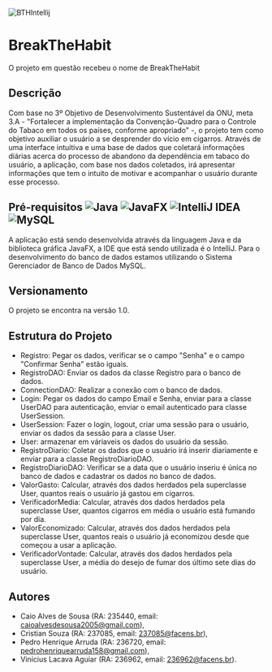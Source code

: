 ![BTHIntellij](https://github.com/caioran/BTH/assets/143942475/58813b4d-a02e-4514-aa78-7fcc9b467570)

# BreakTheHabit
O projeto em questão recebeu o nome de BreakTheHabit

## Descrição
Com base no 3º Objetivo de Desenvolvimento Sustentável da ONU, meta 3.A - "Fortalecer a implementação da Convenção-Quadro para o Controle do Tabaco em todos os países, conforme apropriado" -, o projeto tem como objetivo auxiliar o usuário a se desprender do vício em cigarros. Através de uma interface intuitiva e uma base de dados que coletará informações diárias acerca do processo de abandono da dependência em tabaco do usuário, a aplicação, com base nos dados coletados, irá apresentar informações que tem o intuito de motivar e acompanhar o usuário durante esse processo.

## Pré-requisitos      ![Java](https://img.shields.io/badge/java-%23ED8B00.svg?style=for-the-badge&logo=openjdk&logoColor=white)       	![JavaFX](https://img.shields.io/badge/javafx-%23FF0000.svg?style=for-the-badge&logo=javafx&logoColor=white)   ![IntelliJ IDEA](https://img.shields.io/badge/IntelliJIDEA-000000.svg?style=for-the-badge&logo=intellij-idea&logoColor=white)        ![MySQL](https://img.shields.io/badge/mysql-4479A1.svg?style=for-the-badge&logo=mysql&logoColor=white)
A aplicação está sendo desenvolvida através da linguagem Java e da biblioteca gráfica JavaFX, a IDE que está sendo utilizada é o IntelliJ. Para o desenvolvimento do banco de dados estamos utilizando o Sistema Gerenciador de Banco de Dados MySQL.

## Versionamento
O projeto se encontra na versão 1.0.

## Estrutura do Projeto
- Registro: Pegar os dados, verificar se o campo "Senha" e o campo "Confirmar Senha" estão iguais.
- RegistroDAO: Enviar os dados da classe Registro para o banco de dados.
- ConnectionDAO: Realizar a conexão com o banco de dados.
- Login: Pegar os dados do campo Email e Senha, enviar para a classe UserDAO para autenticação, enviar o email autenticado para 
 classe UserSession.
- UserSession: Fazer o login, logout, criar uma sessão para o usuário, enviar os dados da sessão para a classe User.
- User: armazenar em váriaveis os dados do usuário da sessão. 
- RegistroDiario: Coletar os dados que o usuário irá inserir diariamente e enviar para a classe RegistroDiarioDAO.
- RegistroDiarioDAO: Verificar se a data que o usuário inseriu é única no banco de dados e cadastrar os dados no banco de dados.
- ValorGasto: Calcular, através dos dados herdados pela superclasse User, quantos reais o usuário já gastou em cigarros.
- VerificadorMedia: Calcular, através dos dados herdados pela superclasse User, quantos cigarros em média o usuário está fumando por dia.
- ValorEconomizado: Calcular, através dos dados herdados pela superclasse User, quantos reais o usuário já economizou desde que começou a usar a aplicação.
- VerificadorVontade: Calcular, através dos dados herdados pela superclasse User, a média do desejo de fumar dos último sete dias do usuário.

## Autores

- Caio Alves de Sousa (RA: 235440, email: caioalvesdesousa2005@gmail.com),
- Cristian Souza (RA: 237085, email: 237085@facens.br),
- Pedro Henrique Arruda  (RA: 236720, email: pedrohenriquearruda158@gmail.com),
-  Vinícius Lacava Aguiar (RA: 236962, email: 236962@facens.br).
